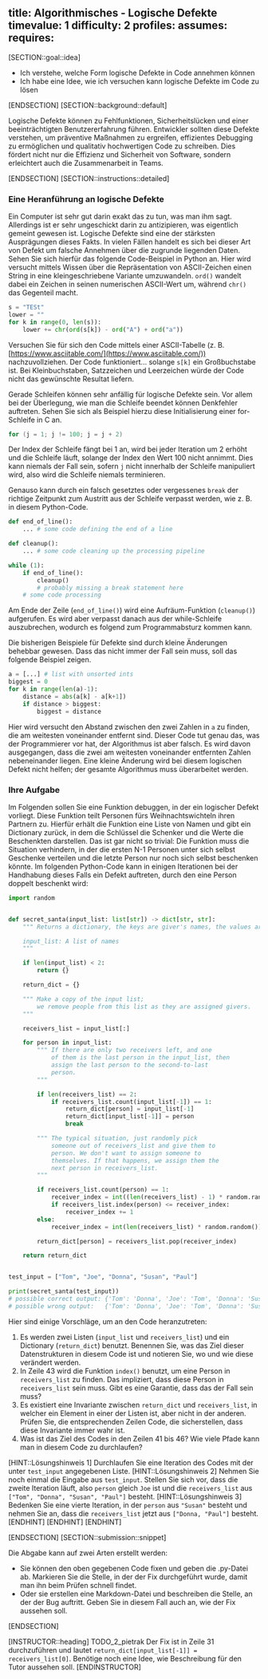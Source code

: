 title: Algorithmisches - Logische Defekte
timevalue: 1
difficulty: 2
profiles:
assumes:
requires:
---
[SECTION::goal::idea]

- Ich verstehe, welche Form logische Defekte in Code annehmen können
- Ich habe eine Idee, wie ich versuchen kann logische Defekte im Code zu lösen

[ENDSECTION]
[SECTION::background::default]

Logische Defekte können zu Fehlfunktionen, Sicherheitslücken und einer beeinträchtigten Benutzererfahrung führen. 
Entwickler sollten diese Defekte verstehen, um präventive Maßnahmen zu ergreifen, 
effizientes Debugging zu ermöglichen und qualitativ hochwertigen Code zu schreiben. 
Dies fördert nicht nur die Effizienz und Sicherheit von Software, 
sondern erleichtert auch die Zusammenarbeit in Teams.

[ENDSECTION]
[SECTION::instructions::detailed]

### Eine Heranführung an logische Defekte

Ein Computer ist sehr gut darin exakt das zu tun, was man ihm sagt. 
Allerdings ist er sehr ungeschickt darin zu antizipieren, was eigentlich gemeint gewesen ist.
Logische Defekte sind eine der stärksten Ausprägungen dieses Fakts.
In vielen Fällen handelt es sich bei dieser Art von Defekt um falsche Annehmen über 
die zugrunde liegenden Daten.
Sehen Sie sich hierfür das folgende Code-Beispiel in Python an. 
Hier wird versucht mittels Wissen über die Repräsentation von ASCII-Zeichen 
einen String in eine kleingeschriebene Variante umzuwandeln.
`ord()` wandelt dabei ein Zeichen in seinen numerischen ASCII-Wert um, während `chr()` das Gegenteil macht.

```python
s = "TESt"
lower = ""
for k in range(0, len(s)):
    lower += chr(ord(s[k]) - ord("A") + ord("a"))
```

Versuchen Sie für sich den Code mittels einer ASCII-Tabelle 
(z. B. [https://www.asciitable.com/](https://www.asciitable.com/)) nachzuvollziehen.
Der Code funktioniert... solange `s[k]` ein Großbuchstabe ist. 
Bei Kleinbuchstaben, Satzzeichen und Leerzeichen würde der Code nicht das gewünschte Resultat liefern. 

Gerade Schleifen können sehr anfällig für logische Defekte sein. 
Vor allem bei der Überlegung, wie man die Schleife beendet können Denkfehler auftreten.
Sehen Sie sich als Beispiel hierzu diese Initialisierung einer for-Schleife in C an.

```C
for (j = 1; j != 100; j = j + 2)
```

Der Index der Schleife fängt bei 1 an, wird bei jeder Iteration um 2 erhöht 
und die Schleife läuft, solange der Index den Wert 100 nicht annimmt.
Dies kann niemals der Fall sein, sofern `j` nicht innerhalb der Schleife manipuliert wird,
also wird die Schleife niemals terminieren.

Genauso kann durch ein falsch gesetztes oder vergessenes `break` 
der richtige Zeitpunkt zum Austritt aus der Schleife verpasst werden,
wie z. B. in diesem Python-Code.

```python
def end_of_line():
    ... # some code defining the end of a line

def cleanup():
    ... # some code cleaning up the processing pipeline

while (1):
    if end_of_line():
        cleanup()
        # probably missing a break statement here
    # some code processing
```

Am Ende der Zeile (`end_of_line()`) wird eine Aufräum-Funktion (`cleanup()`) aufgerufen.
Es wird aber verpasst danach aus der while-Schleife auszubrechen, wodurch es folgend zum Programmabsturz kommen kann.

Die bisherigen Beispiele für Defekte sind durch kleine Änderungen behebbar gewesen.
Dass das nicht immer der Fall sein muss, soll das folgende Beispiel zeigen.

```python
a = [...] # list with unsorted ints
biggest = 0 
for k in range(len(a)-1):
    distance = abs(a[k] - a[k+1])
    if distance > biggest:
        biggest = distance
```

Hier wird versucht den Abstand zwischen den zwei Zahlen in `a` zu finden, die am weitesten voneinander entfernt sind.
Dieser Code tut genau das, was der Programmierer vor hat, der Algorithmus ist aber falsch.
Es wird davon ausgegangen, dass die zwei am weitesten voneinander entfernten Zahlen nebeneinander liegen.
Eine kleine Änderung wird bei diesem logischen Defekt nicht helfen; der gesamte Algorithmus muss überarbeitet werden.

### Ihre Aufgabe

Im Folgenden sollen Sie eine Funktion debuggen, in der ein logischer Defekt vorliegt.
Diese Funktion teilt Personen fürs Weihnachtswichteln ihren Partnern zu.
Hierfür erhält die Funktion eine Liste von Namen und gibt ein Dictionary zurück, 
in dem die Schlüssel die Schenker und die Werte die Beschenkten darstellen.
Das ist gar nicht so trivial: Die Funktion muss die Situation verhindern, 
in der die ersten N-1 Personen unter sich selbst Geschenke verteilen und 
die letzte Person nur noch sich selbst beschenken könnte.
Im folgenden Python-Code kann in einigen Iterationen bei der Handhabung dieses Falls
ein Defekt auftreten, durch den eine Person doppelt beschenkt wird:

```python
import random


def secret_santa(input_list: list[str]) -> dict[str, str]:
    """ Returns a dictionary, the keys are giver's names, the values are receiver's names.

    input_list: A list of names
    """

    if len(input_list) < 2:
        return {}

    return_dict = {}

    """ Make a copy of the input list; 
        we remove people from this list as they are assigned givers.
    """

    receivers_list = input_list[:]

    for person in input_list:
        """ If there are only two receivers left, and one
            of them is the last person in the input_list, then
            assign the last person to the second-to-last
            person.
        """

        if len(receivers_list) == 2:
            if receivers_list.count(input_list[-1]) == 1:
                return_dict[person] = input_list[-1]
                return_dict[input_list[-1]] = person
                break

        """ The typical situation, just randomly pick
            someone out of receivers_list and give them to
            person. We don't want to assign someone to 
            themselves. If that happens, we assign them the
            next person in receivers_list.
        """

        if receivers_list.count(person) == 1:
            receiver_index = int((len(receivers_list) - 1) * random.random())
            if receivers_list.index(person) <= receiver_index:
                receiver_index += 1
        else:
            receiver_index = int(len(receivers_list) * random.random())

        return_dict[person] = receivers_list.pop(receiver_index)

    return return_dict


test_input = ["Tom", "Joe", "Donna", "Susan", "Paul"]

print(secret_santa(test_input))
# possible correct output: {'Tom': 'Donna', 'Joe': 'Tom', 'Donna': 'Susan', 'Susan': 'Paul', 'Paul': 'Donna'}
# possible wrong output:   {'Tom': 'Donna', 'Joe': 'Tom', 'Donna': 'Susan', 'Susan': 'Paul', 'Paul': 'Susan'}
```

Hier sind einige Vorschläge, um an den Code heranzutreten:

1. Es werden zwei Listen (`input_list` und `receivers_list`) und ein Dictionary (`return_dict`) benutzt.
   Benennen Sie, was das Ziel dieser Datenstrukturen in diesem Code ist und 
   notieren Sie, wo und wie diese verändert werden.
2. In Zeile 43 wird die Funktion `index()` benutzt, 
   um eine Person in `receivers_list` zu finden. 
   Das impliziert, dass diese Person in `receivers_list` sein muss. 
   Gibt es eine Garantie, dass das der Fall sein muss?
3. Es existiert eine Invariante zwischen `return_dict` und `receivers_list`, 
   in welcher ein Element in einer der Listen ist, aber nicht in der anderen.
   Prüfen Sie, die entsprechenden Zeilen Code, die sicherstellen, dass diese Invariante immer wahr ist.
4. Was ist das Ziel des Codes in den Zeilen 41 bis 46?
   Wie viele Pfade kann man in diesem Code zu durchlaufen?

[HINT::Lösungshinweis 1]
Durchlaufen Sie eine Iteration des Codes mit der unter `test_input` angegebenen Liste.
[HINT::Lösungshinweis 2]
Nehmen Sie noch einmal die Eingabe aus `test_input`.
Stellen Sie sich vor, dass die zweite Iteration läuft, also `person` gleich `Joe` ist und 
die `receivers_list` aus `["Tom", "Donna", "Susan", "Paul"]` besteht.
[HINT::Lösungshinweis 3]
Bedenken Sie eine vierte Iteration, in der `person` aus `"Susan"` besteht und
nehmen Sie an, dass die `receivers_list` jetzt aus `["Donna, "Paul"]` besteht.
[ENDHINT]
[ENDHINT]
[ENDHINT]

[ENDSECTION]
[SECTION::submission::snippet]

Die Abgabe kann auf zwei Arten erstellt werden:

- Sie können den oben gegebenen Code fixen und geben die .py-Datei ab.
  Markieren Sie die Stelle, in der der Fix durchgeführt wurde, damit man ihn beim Prüfen schnell findet.
- Oder sie erstellen eine Markdown-Datei und beschreiben die Stelle, an der der Bug auftritt.
  Geben Sie in diesem Fall auch an, wie der Fix aussehen soll.

[ENDSECTION]

[INSTRUCTOR::heading]
TODO_2_pietrak Der Fix ist in Zeile 31 durchzuführen und lautet `return_dict[input_list[-1]] = receivers_list[0]`.
               Benötige noch eine Idee, wie Beschreibung für den Tutor aussehen soll.
[ENDINSTRUCTOR]
